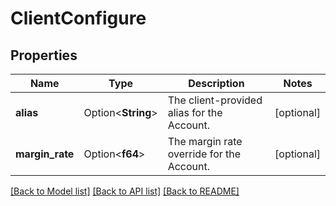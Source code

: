 # ClientConfigure

## Properties

Name | Type | Description | Notes
------------ | ------------- | ------------- | -------------
**alias** | Option<**String**> | The client-provided alias for the Account. | [optional]
**margin_rate** | Option<**f64**> | The margin rate override for the Account. | [optional]

[[Back to Model list]](../README.md#documentation-for-models) [[Back to API list]](../README.md#documentation-for-api-endpoints) [[Back to README]](../README.md)


